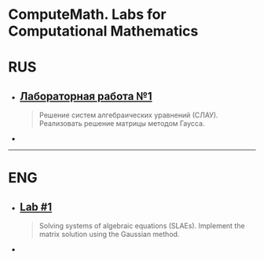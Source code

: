 # ComputeMath. Labs for Computational Mathematics

# RUS
* ## [Лабораторная работа №1](https://github.com/IKdotShark/ComputeMath/wiki/ComputMath_lab1)
  > Решение систем алгебраических уравнений (СЛАУ). Реализовать решение матрицы методом Гаусса.
* 

---

# ENG
* ## [Lab #1](https://github.com/IKdotShark/ComputeMath/wiki/ComputMath_lab1)
  > Solving systems of algebraic equations (SLAEs). Implement the matrix solution using the Gaussian method.
* 
